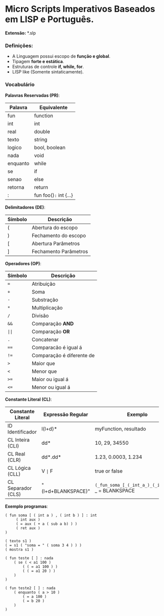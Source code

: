 # Micro Scripts Imperativos Baseados em LISP e Português.

**Extensão:** *.slp

### Definições:

* A Linguagem possui escopo de **função e global**.
* Tipagem **forte e estática**.
* Estruturas de controle **if, while, for**.
* LISP like (Somente sintaticamente).

### Vocabulário

**Palavras Reservadas (PR)**: 

|Palavra |      Equivalente     |
|--------|----------------------|
|fun     |function              |
|int     |int                   |
|real    |double                |
|texto   |string                |
|logico  |bool, boolean         |
|nada    |void                  |
|enquanto|while                 |
|se      |if                    |
|senao   |else                  |
|retorna |return                |
|:       |fun foo()`:` int {...}|

**Delimitadores (DE)**:

|Símbolo|       Descrição     |
|-------|---------------------|
|(      |Abertura do escopo   |
|)      |Fechamento do escopo |
|[      |Abertura Parâmetros  |
|]      |Fechamento Parâmetros|

**Operadores (OP)**:

|Símbolo|Descrição|
|-------|---------|
|`=`    |Atribuição|
|`+`    |Soma|
|`-`    |Substração|
|`*`    |Multiplicação|
|`/`    |Divisão|
|`&&`   |Comparação **AND**|
|<code>&#124;&#124;</code>| Comparação **OR**|
|`.`    |Concatenar|
|`==`   |Comparacão é igual á|
|`!=`   |Comparação é diferente de|
|`>`    |Maior que|
|`<`    |Menor que|
|`>=`   |Maior ou igual á|
|`<=`   |Menor ou igual á|

**Constante Literal (CL)**:

|Constante Literal | Expressão Regular | Exemplo |
|------------------|-------------------|-----------|
|ID Identificador  | l(l+d)* | myFunction, resultado|
|CL Inteira (CLI)  | dd* | 10, 29, 34550
|CL Real (CLR)     | dd*.dd* | 1.23, 0.0003, 1.234
|CL Lógica (CLL)   | V <code>&#124;</code> F | true or false
|CL Separador (CLS)| \"(l+d+BLANKSPACE)\" | `(_fun_soma_[_(_int_a_)_(_int_b_)_]` _ = BLANKSPACE

**Exemplo programas**:

```
( fun soma [ ( int a ) , ( int b ) ] : int
     ( int aux )
     ( = aux ( + a ( sub a b) ) )
     ( ret aux )
)

( texto s1 )
( = s1 ( "soma = " ( soma 3 4 ) ) )
( mostra s1 )

```

```
( fun teste [ ] : nada
    ( se ( < a1 100 )
        ( ( = a1 100 ) )
        ( ( = a1 20 ) )
    )
)
```

```
( fun teste2 [ ] : nada
    ( enquanto ( a > 10 )
        ( = a 100 )
        ( = b 20 )
    )
)
```